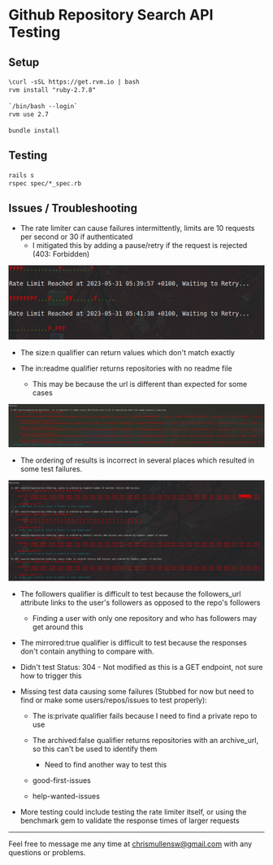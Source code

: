 # Github Repository Search API Testing

## Setup
```
\curl -sSL https://get.rvm.io | bash
rvm install "ruby-2.7.8"

`/bin/bash --login`
rvm use 2.7

bundle install
```

## Testing

```
rails s
rspec spec/*_spec.rb
```

## Issues / Troubleshooting

- The rate limiter can cause failures intermittently, limits are 10 requests per second or 30 if authenticated
	- I mitigated this by adding a pause/retry if the request is rejected (403: Forbidden)

![rate_limiter](images/rate_limiter.png)

- The size:n qualifier can return values which don't match exactly

- The in:readme qualifier returns repositories with no readme file
	- This may be because the url is different than expected for some cases

![missing_readme](images/missing_readme.png)

- The ordering of results is incorrect in several places which resulted in some test failures.

![ordering_errors](images/ordering_errors.png)

- The followers qualifier is difficult to test because the followers_url attribute links to the user's followers as opposed to the repo's followers
	- Finding a user with only one repository and who has followers may get around this

- The mirrored:true qualifier is difficult to test because the responses don't contain anything to compare with.

- Didn't test Status: 304 - Not modified as this is a GET endpoint, not sure how to trigger this

- Missing test data causing some failures (Stubbed for now but need to find or make some users/repos/issues to test properly):

	- The is:private qualifier fails because I need to find a private repo to use

	- The archived:false qualifier returns repositories with an archive_url, so this can't be used to identify them
		- Need to find another way to test this
	- good-first-issues
	- help-wanted-issues

- More testing could include testing the rate limiter itself, or using the benchmark gem to validate the response times of larger requests

---

Feel free to message me any time at chrismullensw@gmail.com with any questions or problems.